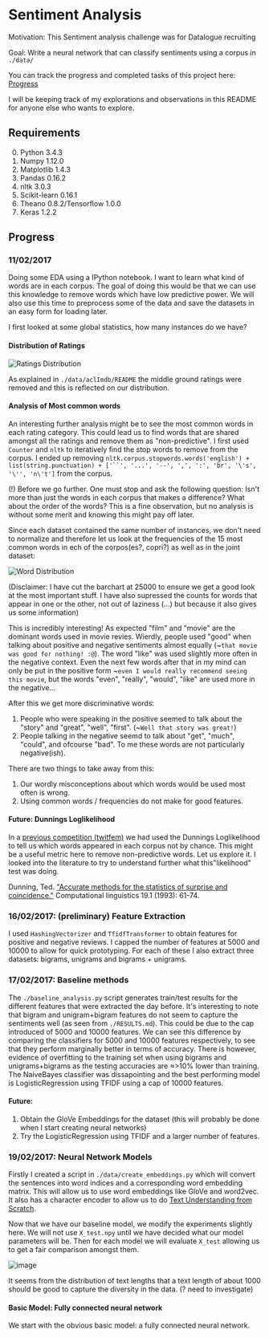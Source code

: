 # Sentiment Analysis

Motivation: This Sentiment analysis challenge was for Datalogue recruiting

Goal: Write a neural network that can classify sentiments using a corpus in `./data/`

You can track the progress and completed tasks of this project here: [Progress](https://github.com/zafarali/sentiment.datalogue/projects/1)

I will be keeping track of my explorations and observations in this README for anyone else who wants to explore.


## Requirements

0. Python 3.4.3
1. Numpy 1.12.0
2. Matplotlib 1.4.3
3. Pandas 0.16.2
5. nltk 3.0.3
4. Scikit-learn 0.16.1
5. Theano 0.8.2/Tensorflow 1.0.0
6. Keras 1.2.2

## Progress

### 11/02/2017

Doing some EDA using a IPython notebook. I want to learn what kind of words are in each corpus. The goal of doing this would be that we can use this knowledge to remove words which have low predictive power. We will also use this time to preprocess some of the data and save the datasets in an easy form for loading later.

I first looked at some global statistics, how many instances do we have?

#### Distribution of Ratings

![Ratings Distribution](https://cloud.githubusercontent.com/assets/6295292/22858576/6ca32df0-f08f-11e6-8a88-048db20a3f34.png)

As explained in `./data/aclImdb/README` the middle ground ratings were removed and this is reflected on our distribution. 

#### Analysis of Most common words

An interesting further analysis might be to see the most common words in each rating category. This could lead us to find words that are shared amongst all the ratings and remove them as "non-predictive". I first used `Counter` and `nltk` to iteratively find the stop words to remove from the corpus. I ended up removing `nltk.corpus.stopwords.words('english') + list(string.punctuation) + ['``', '...', '--', ',', ':', 'br', '\'s', '\'', 'n\'t']` from the corpus.

(!) Before we go further. One must stop and ask the following question: Isn't more than just the words in each corpus that makes a difference? What about the order of the words? This is a fine observation, but no analysis is without some merit and knowing this might pay off later.

Since each dataset contained the same number of instances, we don't need to normalize and therefore let us look at the frequencies of the 15 most common words in ech of the corpos(es?, copri?) as well as in the joint dataset:


![Word Distribution](https://cloud.githubusercontent.com/assets/6295292/22858892/c27a6c58-f098-11e6-9114-31a2b58eb000.png)

(Disclaimer: I have cut the barchart at 25000 to ensure we get a good look at the most important stuff. I have also supressed the counts for words that appear in one or the other, not out of laziness (...) but because it also gives us some information)

This is incredibly interesting! As expected "film" and "movie" are the dominant words used in movie revies. Wierdly, people used "good" when talking about positive and negative sentiments almost equally (~`that movie was good for nothing! :@`). The word "like" was used slightly more often in the negative context. Even the next few words after that in my mind can only be put in the positive form ~`even I would really recommend seeing this movie`, but the words "even", "really", "would", "like" are used more in the negative...

After this we get more discriminative words: 

1. People who were speaking in the positive seemed to talk about the "story" and "great", "well", "first". (~`Well that story was great!`)
2. People talking in the negative seemd to talk about "get", "much", "could", and ofcourse "bad". To me these words are not particularly negative(ish).

There are two things to take away from this:

1. Our wordly misconceptions about which words would be used most often is wrong.
2. Using common words / frequencies do not make for good features.

#### Future: Dunnings Loglikelihood

In a [previous competition (twitfem)](https://github.com/zafarali/twitfem) we had used the Dunnings Loglikelihood to tell us which words appeared in each corpus not by chance. This might be a useful metric here to remove non-predictive words. Let us explore it. I looked into the literature to try to understand further what this"likelihood" test was doing. 

Dunning, Ted. ["Accurate methods for the statistics of surprise and coincidence."](http://www.aclweb.org/website/old_anthology/J/J93/J93-1003.pdf) Computational linguistics 19.1 (1993): 61-74.

### 16/02/2017: (preliminary) Feature Extraction

I used `HashingVectorizer` and `TfidfTransformer` to obtain features for positive and negative reviews. I capped the number of features at 5000 and 10000 to allow for quick prototyping. For each of these I also extract three datasets: bigrams, unigrams and bigrams + unigrams. 

### 17/02/2017: Baseline methods

The `./baseline_analysis.py` script generates train/test results for the different features that were extracted the day before. It's interesting to note that bigram and unigram+bigram features do not seem to capture the sentiments well (as seen from `./RESULTS.md`). This could be due to the cap introduced of 5000 and 10000 features. We can see this difference by comparing the classifiers for 5000 and 10000 features respectively, to see that they perform marginally better in terms of accuracy. There is however, evidence of overfitting to the training set when using bigrams and unigrams+bigrams as the testing accuracies are ≈>10% lower than training. The NaiveBayes classifier was dissapointing and the best performing model is LogisticRegression using TFIDF using a cap of 10000 features.

#### Future:

1. Obtain the GloVe Embeddings for the dataset (this will probably be done when I start creating neural networks) 
2. Try the LogisticRegression using TFIDF and a larger number of features.


### 19/02/2017: Neural Network Models

Firstly I created a script in `./data/create_embeddings.py` which will convert the sentences into word indices and a corresponding word embedding matrix. This will allow us to use word embeddings like GloVe and word2vec. It also has a character encoder to allow us to do [Text Understanding from Scratch](https://arxiv.org/pdf/1502.01710.pdf).

Now that we have our baseline model, we modify the experiments slightly here. We will not use `X_test.npy` until we have decided what our model parameters will be. Then for each model we will evaluate `X_test` allowing us to get a fair comparison amongst them.

![image](https://cloud.githubusercontent.com/assets/6295292/23109507/d25df13a-f6e7-11e6-967c-808b9c39b018.png)

It seems from the distribution of text lengths that a text length of about 1000 should be good to capture the diversity in the data. (? need to investigate)

#### Basic Model: Fully connected neural network

We start with the obvious basic model: a fully connected neural network.




